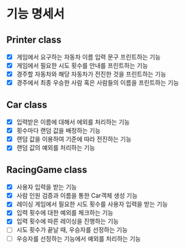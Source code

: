 # 기능 명세서

## Printer class
- [X] 게임에서 요구하는 자동차 이름 입력 문구 프린트하는 기능
- [X] 게임에서 필요한 시도 횟수를 안내를 프린트하는 기능
- [X] 경주할 자동차와 해당 자동차가 전진한 것을 프린트하는 기능
- [X] 경주에서 최종 우승한 사람 혹은 사람들의 이름을 프린트하는 기능

## Car class
- [X] 입력받은 이름에 대해서 에외를 처리하는 기능
- [X] 횟수마다 랜덤 값을 배정하는 기능
- [X] 랜덤 값을 이용하여 기준에 따라 전진하는 기능
- [X] 랜덤 값의 예외를 처리하는 기능

## RacingGame class
- [X] 사용자 입력을 받는 기능
- [X] 사람 인원 검증과 이름을 통한 Car객체 생성 기능
- [X] 레이싱 게임에서 필요한 시도 횟수를 사용자 입력을 받는 기능
- [X] 입력 횟수에 대한 예외를 체크하는 기능
- [X] 입력 횟수에 따른 레이싱을 진행하는 기능
- [ ] 시도 횟수가 끝날 때, 우승자를 선정하는 기능
- [ ] 우승자를 선정하는 기능에서 예외를 처리하는 기능
